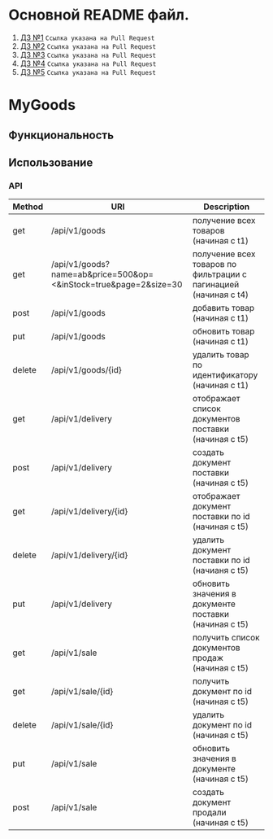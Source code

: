 # Основной README файл.
1. [ДЗ №1](https://github.com/RustamDavl/MyGoods/pull/1) `Ссылка указана на Pull Request`
2. [ДЗ №2](https://github.com/RustamDavl/MyGoods/pull/2) `Ссылка указана на Pull Request`
3. [ДЗ №3](https://github.com/RustamDavl/MyGoods/pull/3) `Ссылка указана на Pull Request`
4. [ДЗ №4](https://github.com/RustamDavl/MyGoods/pull/4) `Ссылка указана на Pull Request`
5. [ДЗ №5](https://github.com/RustamDavl/MyGoods/pull/5) `Ссылка указана на Pull Request`

# MyGoods

## Функциональность

## Использование

### API

| Method | URI                                                              | Description                                                      |
|--------|------------------------------------------------------------------|------------------------------------------------------------------|
| get    | /api/v1/goods                                                    | получение всех товаров (начиная с t1)                            |
| get    | /api/v1/goods?name=ab&price=500&op=<&inStock=true&page=2&size=30 | получение всех товаров по фильтрации с пагинацией (начиная с t4) |
| post   | /api/v1/goods                                                    | добавить товар (начиная с t1)                                    |
| put    | /api/v1/goods                                                    | обновить товар (начиная с t1)                                    |
| delete | /api/v1/goods/{id}                                               | удалить товар по идентификатору (начиная с t1)                   |
| get    | /api/v1/delivery                                                 | отображает список документов поставки (начиная с t5)             |
| post   | /api/v1/delivery                                                 | создать документ поставки (начиная с t5)                         |
| get    | /api/v1/delivery/{id}                                            | отображает документ поставки по id (начиная с t5)                |
| delete | /api/v1/delivery/{id}                                            | удалить документ поставки по id (начианя с t5)                   |
| put    | /api/v1/delivery                                                 | обновить значения в документе поставки (начиная с t5)            |
| get    | /api/v1/sale                                                     | получить список документов продаж (начиная с t5)                 |
| get    | /api/v1/sale/{id}                                                | получить документ по id (начиная с t5)                           |
| delete | /api/v1/sale/{id}                                                | удалить документ по id (начиная с t5)                            |
| put    | /api/v1/sale                                                     | обновить значения в документе (начиная с t5)                     |
| post   | /api/v1/sale                                                     | создать документ продали (начиная с t5)                          |
